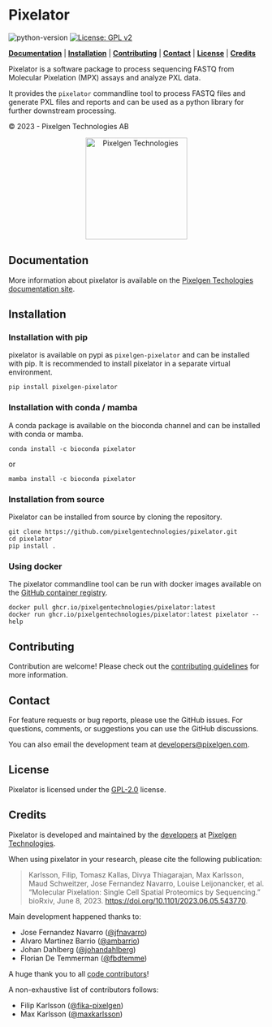 # Pixelator


![python-version](https://img.shields.io/badge/python-3.8%20%7C%203.9%20%7C%203.10-blue)
[![License: GPL v2](https://img.shields.io/badge/License-GPL_v2-blue.svg)](https://www.gnu.org/licenses/old-licenses/gpl-2.0.en.html)

[//]: # (TODO: Enable this once available)
[//]: # (![conda]&#40;https://anaconda.org/bioconda/pixelator/badges/version.svg&#41;)
[//]: # (![pypi]&#40;https://img.shields.io/pypi/v/pixelgen-pixelator&#41;)


[**Documentation**](#documentation) |
[**Installation**](#installation) |
[**Contributing**](#contributing) |
[**Contact**](#contact) |
[**License**](#license) |
[**Credits**](#credits)


Pixelator is a software package to process sequencing FASTQ from Molecular Pixelation (MPX) assays
and analyze PXL data.

It provides the `pixelator` commandline tool to process FASTQ files and generate PXL files and reports
and can be used as a python library for further downstream processing.

© 2023 - Pixelgen Technologies AB

<p align="center">
    <img src="https://www.pixelgen.com/wp-content/uploads/2022/12/share-image-pixelgen.png" height=200
     alt="Pixelgen Technologies" />
</p>

## Documentation

More information about pixelator is available on the [Pixelgen Techologies documentation site](https://software.pixelgen.com/).

## Installation

### Installation with pip

pixelator is available on pypi as `pixelgen-pixelator` and can be installed with pip.
It is recommended to install pixelator in a separate virtual environment.

```shell
pip install pixelgen-pixelator
```

### Installation with conda / mamba

A conda package is available on the bioconda channel and can be installed with conda or mamba.

```shell
conda install -c bioconda pixelator
```
or
```shell
mamba install -c bioconda pixelator
```

### Installation from source

Pixelator can be installed from source by cloning the repository.

```shell
git clone https://github.com/pixelgentechnologies/pixelator.git
cd pixelator
pip install .
```

### Using docker

The pixelator commandline tool can be run with docker images available on
the [GitHub container registry](https://github.com/PixelgenTechnologies/pixelator/pkgs/container/pixelator).

```shell
docker pull ghcr.io/pixelgentechnologies/pixelator:latest
docker run ghcr.io/pixelgentechnologies/pixelator:latest pixelator --help
```

## Contributing

Contribution are welcome!
Please check out the [contributing guidelines](./CONTRIBUTING.md) for more information.

## Contact

For feature requests or bug reports, please use the GitHub issues.
For questions, comments, or suggestions you can use the GitHub discussions.

You can also email the development team at [developers@pixelgen.com](mailto:developers@pixelgen.com).

## License

Pixelator is licensed under the [GPL-2.0](./LICENSE) license.

## Credits

Pixelator is developed and maintained by the [developers](https://github.com/PixelgenTechnologies) at [Pixelgen Technologies](https://pixelgen.com).

When using pixelator in your research, please cite the following publication:

> Karlsson, Filip, Tomasz Kallas, Divya Thiagarajan, Max Karlsson, Maud Schweitzer, Jose Fernandez Navarro, Louise Leijonancker, et al. “Molecular Pixelation: Single Cell Spatial Proteomics by Sequencing.” bioRxiv, June 8, 2023. https://doi.org/10.1101/2023.06.05.543770.


Main development happened thanks to:

- Jose Fernandez Navarro ([@jfnavarro](https://github.com/jfnavarro))
- Alvaro Martinez Barrio ([@ambarrio](https://github.com/ambarrio))
- Johan Dahlberg ([@johandahlberg](https://github.com/johandahlberg))
- Florian De Temmerman ([@fbdtemme](https://github.com/fbdtemme))

A huge thank you to all [code contributors](https://github.com/PixelgenTechnologies/pixelator/graphs/contributors)!

A non-exhaustive list of contributors follows:

- Filip Karlsson ([@fika-pixelgen](https://github.com/fika-pixelgen))
- Max Karlsson ([@maxkarlsson](https://github.com/maxkarlsson))

